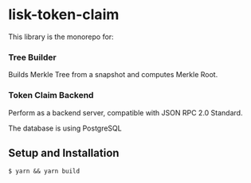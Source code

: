 # lisk-token-claim

This library is the monorepo for:

### Tree Builder

Builds Merkle Tree from a snapshot and computes Merkle Root.

### Token Claim Backend

Perform as a backend server, compatible with JSON RPC 2.0 Standard.

The database is using PostgreSQL

## Setup and Installation

```
$ yarn && yarn build
```
